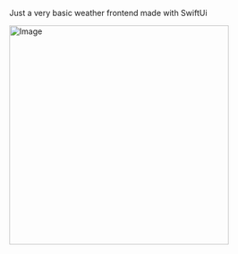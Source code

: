 Just a very basic weather frontend made with SwiftUi

<img width="392" alt="Image" src="https://github.com/user-attachments/assets/ea70d14a-9640-4083-8d0c-a171037e9a1c" />
